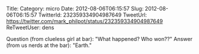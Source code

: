 Title: 
Category: micro
Date: 2012-08-06T06:15:57
Slug: 2012-08-06T06:15:57
TwitterId: 232359334904987649
TweetUrl: https://twitter.com/mark_philpot/status/232359334904987649
ReTweetUser: dens

<i class="fa fa-retweet" aria-hidden="true"></i> Question (from clueless girl at bar): "What happened? Who won??" Answer (from us nerds at the bar): "Earth."